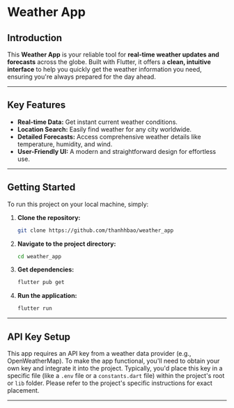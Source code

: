 # Weather App

## Introduction

This **Weather App** is your reliable tool for **real-time weather updates and forecasts** across the globe. Built with Flutter, it offers a **clean, intuitive interface** to help you quickly get the weather information you need, ensuring you're always prepared for the day ahead.

---

## Key Features

* **Real-time Data:** Get instant current weather conditions.
* **Location Search:** Easily find weather for any city worldwide.
* **Detailed Forecasts:** Access comprehensive weather details like temperature, humidity, and wind.
* **User-Friendly UI:** A modern and straightforward design for effortless use.

---

## Getting Started

To run this project on your local machine, simply:

1.  **Clone the repository:**
    ```bash
    git clone https://github.com/thanhhbao/weather_app
    ```
2.  **Navigate to the project directory:**
    ```bash
    cd weather_app
    ```
3.  **Get dependencies:**
    ```bash
    flutter pub get
    ```
4.  **Run the application:**
    ```bash
    flutter run
    ```

---

## API Key Setup

This app requires an API key from a weather data provider (e.g., OpenWeatherMap). To make the app functional, you'll need to obtain your own key and integrate it into the project. Typically, you'd place this key in a specific file (like a `.env` file or a `constants.dart` file) within the project's root or `lib` folder. Please refer to the project's specific instructions for exact placement.

---
